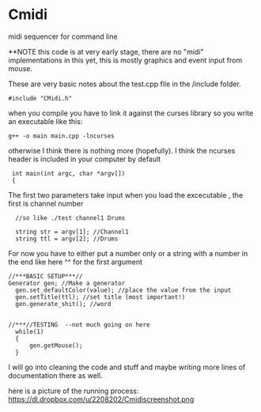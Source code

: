 Cmidi
=====

midi sequencer for command line

**NOTE this code is at very early stage, there are no "midi" implementations in this yet, this is mostly graphics and event input from mouse.

These are very basic notes about the test.cpp file in the /include folder.

    #include "CMidi.h"

when you compile you have to link it against the curses library so you write an executable like this:
     
    g++ -o main main.cpp -lncurses

otherwise I think there is nothing more (hopefully). I think the ncurses header is included in your computer by default


     int main(int argc, char *argv[])
     {

The first two parameters take input when you load the excecutable , the first is channel number
      
      //so like ./test channel1 Drums

      string str = argv[1]; //Channel1
      string ttl = argv[2]; //Drums


For now you have to either put a number only or a string with a number in the end like here ^^ for the first argument
      


    //***BASIC SETUP***//
    Generator gen; //Make a generator
	  gen.set_defaultColor(value); //place the value from the input
	  gen.setTitle(ttl); //set title (most important!)
	  gen.generate_shit(); //word
	

    //***//TESTING	--not much going on here
	  while(1)
	  {
	      gen.getMouse();
	  }


I will go into cleaning the code and stuff and maybe writing more lines of documentation there as well.

here is a picture of the running process:
    https://dl.dropbox.com/u/2208202/Cmidiscreenshot.png

